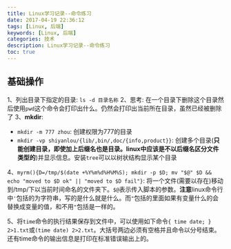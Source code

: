 ```yaml
---
title: Linux学习记录--命令练习
date: 2017-04-19 22:36:12
tags: [Linux, 后端]
keywords: [Linux, 后端]
categories: 技术
description: Linux学习记录--命令练习
toc: true
---
```


## 基础操作
1、列出目录下指定的目录: `ls -d 目录名称`
2、思考: 在一个目录下删除这个目录然后使用`pwd`这个命令会打印出什么。仍然会打印出当前所在目录，虽然已经被删除了
3、**mkdir**:
  * `mkdir -m 777 zhou`: 创建权限为777的目录
  * `mkdir -vp shiyanlou/{lib/,bin/,doc/{info,product}}`: 创建多个目录(**只能创建目录，即使加上后缀名也是目录。linux中应该是不以后缀名区分文件类型的**)并显示信息。安装`tree`可以以树状结构显示某个目录

4、`myrm(){D=/tmp/$(date +%Y%m%d%H%M%S); mkdir -p $D; mv "$@" $D && echo "moved to $D ok" || "moved to $D fail"}`: 将一个文件(需要以存在)移动到/tmp/下以当前时间命名的文件夹下。`$@`表示传入脚本的参数。**注意**linux命令行中`'`包括的为字符串，写的是什么就是什么。而`"`包括的里面如果有变量什么的会替换成变量的值，和不用`"`包括是一样的。

5、将`time`命令的执行结果保存到文件中，可以使用如下命令`{ time date; } 2>1.txt`或`(time date) 2>2.txt`。大括号两边必须有空格并且命令以分号结束。还有time命令的输出信息是打印在标准错误输出上的。
